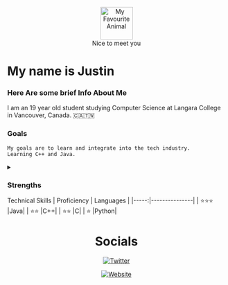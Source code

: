 <!--README START-->
<!--
Create Custom Badges
https://shields.io/badges/static-badge
-->

<a name="readme-top"><a>

<div align="center"><img src='https://i.pinimg.com/564x/7c/3c/f9/7c3cf9799ece6e79850c9f4e1a973fc0.jpg' width='75' alt= "My Favourite Animal"></div>
<div align="center">Nice to meet you</div>

# My name is Justin

### Here Are some brief Info About Me
I am an 19 year old student studying Computer Science at Langara College in Vancouver, Canada.
:canada::taiwan:

### Goals
    My goals are to learn and integrate into the tech industry.
    Learning C++ and Java.
<details>
  <summary></summary>
  It is not just about the destination but also the journey. Learning is a process, it's not easy, trust in the process.
</details>

### Strengths
Technical Skills
| Proficiency | Languages |
|-----:|---------------|
| ⭐️⭐️⭐️ |Java|
|  ⭐️⭐️  |C++|
|  ⭐️⭐️  |C|
|   ⭐️   |Python|


<div align="center">

# Socials
    
[![Twitter][Twitter-Badge]][Twitter-URL]

[![Website][Website-Badge]][Website-URL]

</div>

<!--Twitter-->
[Twitter-Badge]: https://img.shields.io/badge/-twitter?style=for-the-badge&logo=x&logoColor=black&logoSize=auto&label=%40Jstn_dev&color=grey
[Twitter-URL]: https://x.com/Jstn_dev
<!--Website-->
[Website-Badge]: https://img.shields.io/badge/-website-black?style=for-the-badge&logo=github&colorB=555
[Website-URL]: hamsandwich.tech

<!--
**jstn-swm/jstn-swm** is a ✨ _special_ ✨ repository because its `README.md` (this file) appears on your GitHub profile.

Here are some ideas to get you started:

- 🔭 I’m currently working on ...
- 🌱 I’m currently learning ...
- 👯 I’m looking to collaborate on ...
- 🤔 I’m looking for help with ...
- 💬 Ask me about ...
- 📫 How to reach me: ...
- 😄 Pronouns: ...
- ⚡ Fun fact: ...
-->
